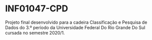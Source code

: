 # INF01047-CPD
Projeto final desenvolvido para a cadeira Classificação e Pesquisa de Dados do 3.º período da Universidade Federal Do Rio Grande Do Sul cursada no semestre 2020/1.
